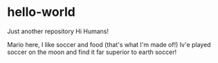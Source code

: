 # hello-world
Just another repository
Hi Humans!

Mario here, I like soccer and food (that's what I'm made of!)
Iv'e played soccer on the moon and find it far superior to earth soccer!

